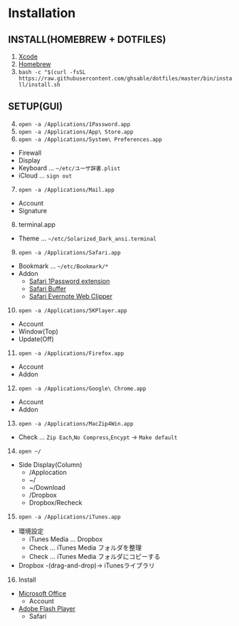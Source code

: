 # Installation
## INSTALL(HOMEBREW + DOTFILES)
1. [Xcode](https://itunes.apple.com/jp/app/xcode/id497799835?mt=12)
2. [Homebrew](https://brew.sh/index_ja.html)
3. `bash -c "$(curl -fsSL https://raw.githubusercontent.com/ghsable/dotfiles/master/bin/install/install.sh`

## SETUP(GUI)
4. `open -a /Applications/1Password.app`
5. `open -a /Applications/App\ Store.app`
6. `open -a /Applications/System\ Preferences.app`
  - Firewall
  - Display
  - Keyboard ... `~/etc/ユーザ辞書.plist`
  - iCloud ... `sign out`
7. `open -a /Applications/Mail.app`
  - Account
  - Signature
8. terminal.app
  - Theme ... `~/etc/Solarized_Dark_ansi.terminal`
9. `open -a /Applications/Safari.app`
  - Bookmark ... `~/etc/Bookmark/*`
  - Addon
    - [Safari 1Password extension](https://safari-extensions.apple.com/details/?id=com.agilebits.onepassword4-safari-2BUA8C4S2C)
    - [Safari Buffer](https://safari-extensions.apple.com/details/?id=com.bufferapp.buffer-UYDA63C4EC)
    - [Safari Evernote Web Clipper](https://safari-extensions.apple.com/details/?id=com.evernote.safari.clipper-Q79WDW8YH9)
10. `open -a /Applications/5KPlayer.app`
  - Account
  - Window(Top)
  - Update(Off)
11. `open -a /Applications/Firefox.app`
  - Account
  - Addon
12. `open -a /Applications/Google\ Chrome.app`
  - Account
  - Addon
13. `open -a /Applications/MacZip4Win.app`
  - Check ... `Zip Each`,`No Compress`,`Encypt` -> `Make default`
14. `open ~/`
  - Side Display(Column)
    - /Applocation
    - ~/
    - ~/Download
    - /Dropbox
    - Dropbox/Recheck
15. `open -a /Applications/iTunes.app`
  - 環境設定
    - iTunes Media ... Dropbox
    - Check ... iTunes Media フォルダを整理
    - Check ... iTunes Media フォルダにコピーする
  - Dropbox -(drag-and-drop)-> iTunesライブラリ
16. Install
  - [Microsoft Office](https://stores.office.com/myaccount/home.aspx?ms.officeurl=myaccount)
    - Account
  - [Adobe Flash Player](https://get.adobe.com/jp/flashplayer/)
    - Safari
